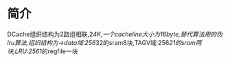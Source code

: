 # 简介
DCache组织结构为2路组相联,2*4K,一个cacheline大小为16byte,替代算法用的伪lru算法,组织结构为->data域:256*32的sram8块,TAGV域:256*21的sram两块,LRU:256*1的regfile一块    
